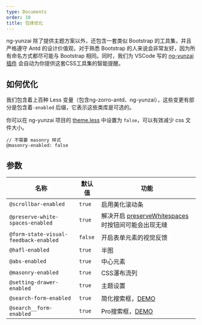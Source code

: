 ```yaml
---
type: Documents
order: 10
title: 包体优化
---
```


ng-yunzai 除了提供主题方案以外，还包含一套类似 Bootstrap 的工具集，并且严格遵守 Antd 的设计价值观，对于熟悉 Bootstrap 的人来说会非常友好，因为所有命名方式都尽可能与 Bootstrap 相同。同时，我们为 VSCode 写的 [ng-yunzai插件](https://marketplace.visualstudio.com/items?itemName=cipchk.ng-yunzai-vscode) 会自动为你提供这套CSS工具集的智能提醒。

## 如何优化

我们包含着上百种 Less 变量（包含ng-zorro-antd、ng-yunzai），这些变更有部分是包含着`-enabled` 后缀，它表示这些类库是可选的。

你可以在 ng-yunzai 项目的 [theme.less](https://github.com/hbyunzai/ng-yunzai/blob/master/src/styles/theme.less) 中设置为 `false`，可以有效减少 css 文件大小。

```less
// 不需要 masonry 样式
@masonry-enabled: false
```

## 参数

| 名称 | 默认值 | 功能 |
| --- | --- | --- |
| `@scrollbar-enabled` | `true` | 启用美化滚动条 |
| `@preserve-white-spaces-enabled` | `true` | 解决开启 [preserveWhitespaces](https://angular.io/api/core/Component#preserveWhitespaces) 时按钮间可能会出现无缝 |
| `@form-state-visual-feedback-enabled` | `false` | 开启表单元素的视觉反馈 |
| `@hafl-enabled` | `true` | 半图 |
| `@abs-enabled` | `true` | 中心元素 |
| `@masonry-enabled` | `true` | CSS瀑布流列 |
| `@setting-drawer-enabled` | `true` | 主题设置 |
| `@search-form-enabled` | `true` | 简化搜索框，[DEMO](https://ng-yunzai.surge.sh/) |
| `@search__form-enabled` | `true` | Pro搜索框，[DEMO](https://ng-yunzai.surge.sh/) |

